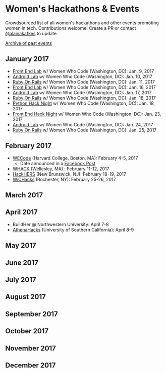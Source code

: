 # Women's Hackathons & Events

Crowdsourced list of all women's hackathons and other events promoting women in
tech. Contributions welcome! Create a PR or contact
[@alainakafkes](https://github.com/alainakafkes) to update.

[Archive of past events](Archive/Past-Events.md)

## January 2017
* [Front End Lab](http://www.meetup.com/Women-Who-Code-DC/events/ldwhzlywcbmb/) w/ Women Who Code (Washington, DC): Jan. 9, 2017
* [Android Lab](http://www.meetup.com/Women-Who-Code-DC/events/pjkzrlywcbnb/) w/ Women Who Code (Washington, DC): Jan. 10, 2017
* [Ruby On Rails](http://www.meetup.com/Women-Who-Code-DC/events/bmvvbmywcbpb/) w/ Women Who Code (Washington, DC): Jan. 11, 2017
* [Front End Lab](http://www.meetup.com/Women-Who-Code-DC/events/rzpmrlywcbvb/) w/ Women Who Code (Washington, DC): Jan. 16, 2017
* [Android Lab](http://www.meetup.com/Women-Who-Code-DC/events/pjkzrlywcbwb/) w/ Women Who Code (Washington, DC): Jan. 17, 2017
* [Ruby On Rails](http://www.meetup.com/Women-Who-Code-DC/events/bmvvbmywcbxb/) w/ Women Who Code (Washington, DC): Jan. 18, 2017
* [Python Hack Night](http://www.meetup.com/Women-Who-Code-DC/events/228457140/) w/ Women Who Code (Washington, DC): Jan. 18, 2017
* [Front End Hack Night](http://www.meetup.com/Women-Who-Code-DC/events/233475067/) w/ Women Who Code (Washington, DC): Jan. 23, 2017
* [Android Lab](http://www.meetup.com/Women-Who-Code-DC/events/pjkzrlywcbgc/) w/ Women Who Code (Washington, DC): Jan. 24, 2017
* [Ruby On Rails](http://www.meetup.com/Women-Who-Code-DC/events/snvvbmywcbhc/) w/ Women Who Code (Washington, DC): Jan. 25, 2017

## February 2017
* [WECode](http://www.wecodeharvard.com/) (Harvard College, Boston, MA): February 4-5, 2017
  * Date announced in a [Facebook Post](https://www.facebook.com/harvardwecode/posts/642752059233551)
* [WHACK](http://wellesleyhacks.org/) (Wellesley, MA) : February 11-12, 2017
* [HackHERS](http://hackhers.us) (New Brunswick, NJ): February 18-19, 2017
* [WiCHacks](http://wic-hacks.rit.edu/) (Rochester, NY): February 25-26, 2017

## March 2017

## April 2017
* BuildHer @ Northwestern University: April 7-8
* [AthenaHacks](http://athenahacks.com) (University of Southern California): April 8-9

## May 2017

## June 2017

## July 2017

## August 2017

## September 2017

## October 2017

## November 2017

## December 2017
